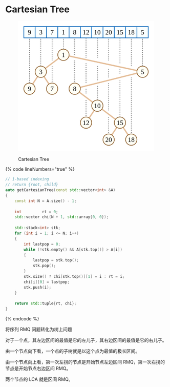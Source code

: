 # Cartesian Tree

<figure><img src="../.gitbook/assets/cartesian-tree1.png" alt=""><figcaption><p>Cartesian Tree</p></figcaption></figure>

{% code lineNumbers="true" %}
```cpp
// 1-based indexing
// return {root, child}
auto getCartesianTree(const std::vector<int> &A)
{
    const int N = A.size() - 1;

    int         rt = 0;
    std::vector chi(N + 1, std::array{0, 0});

    std::stack<int> stk;
    for (int i = 1; i <= N; i++)
    {
        int lastpop = 0;
        while (!stk.empty() && A[stk.top()] > A[i])
        {
            lastpop = stk.top();
            stk.pop();
        }
        stk.size() ? chi[stk.top()][1] = i : rt = i;
        chi[i][0] = lastpop;
        stk.push(i);
    }

    return std::tuple{rt, chi};
}
```
{% endcode %}

将序列 RMQ 问题转化为树上问题

对于一个点，其左边区间的最值是它的左儿子，其右边区间的最值是它的右儿子。

由一个节点向下看，一个点的子树就是以这个点为最值的极长区间。

由一个节点向上看，第一次左拐的节点是开始节点左边区间 RMQ，第一次右拐的节点是开始节点右边区间 RMQ。

两个节点的 LCA 就是区间 RMQ。
